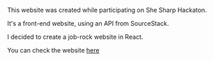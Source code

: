 This website was created while participating on She Sharp Hackaton.

It's a front-end website, using an API from SourceStack.

I decided to create a job-rock website in React.

You can check the website [here](https://hackathon-shesharp.vercel.app/)
